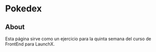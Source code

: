 # Pokedex
## About
Esta página sirve como un ejercicio para la quinta semana del curso de FrontEnd para LaunchX.